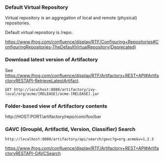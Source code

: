 ### Default Virtual Repository
Virtual repository is an aggregation of local and remote (physical) repositories.

Default virtual repository is /repo.

https://www.jfrog.com/confluence/display/RTF/Configuring+Repositories#ConfiguringRepositories-TheDefaultVirtualRepository(Deprecated)


### Download latest version of Artifactory
See https://www.jfrog.com/confluence/display/RTF/Artifactory+REST+API#ArtifactoryRESTAPI-RetrieveLatestArtifact.
```
GET http://localhost:8080/artifactory/ivy-local/org/acme/[RELEASE]/acme-[RELEASE].jar
```

### Folder-based view of Artifactory contents
http://HOST:PORT/artifactory/repo/com/foo/bar


### GAVC (GroupId, ArtifactId, Version, Classifier) Search
```
http://localhost:8080/artifactory/api/search/gavc?g=org.acme&v=1.2.3
```
https://www.jfrog.com/confluence/display/RTF/Artifactory+REST+API#ArtifactoryRESTAPI-GAVCSearch